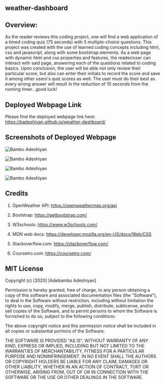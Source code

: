 ## weather-dashboard

## Overview:

As the reader reviews this coding project, one will find a web application of a timed coding quiz (75 seconds) with 5 multiple-choice questions. This project was created with the use of learned coding concepts including html, css and javascript, along with some bootstrap elements. As a web page with dynamic html and css properties and features, the reader/user can interact with said page, answering each of the questions related to coding basics. Upon conclusion, the user will be able not only review their particular score, but also can enter their initials to record the score and save it among other users's quiz scores as well. The user must do their best as every wrong answer will result in the reduction of 10 seconds from the running timer...good luck!

## Deployed Webpage Link

Please find the deployed webpage link here: https://badeshiyan.github.io/weather-dashboard/

## Screenshots of Deployed Webpage

![Bambo Adeshiyan](assets/cqscreenshot1.png)

![Bambo Adeshiyan](assets/cqscreenshot2.png)

![Bambo Adeshiyan](assets/cqscreenshot3.png)

![Bambo Adeshiyan](assets/cqscreenshot4.png)

## Credits

1. OpenWeather API: https://openweathermap.org/api

2. Bootstrap: https://getbootstrap.com/

3. W3schools: https://www.w3schools.com/

4. MDN web docs: https://developer.mozilla.org/en-US/docs/Web/CSS

5. Stackoverflow.com: https://stackoverflow.com/

6. Coursetro.com: https://coursetro.com/

## MIT License

Copyright (c) [2020] [Adebambo Adeshiyan]

Permission is hereby granted, free of charge, to any person obtaining a copy
of this software and associated documentation files (the "Software"), to deal
in the Software without restriction, including without limitation the rights
to use, copy, modify, merge, publish, distribute, sublicense, and/or sell
copies of the Software, and to permit persons to whom the Software is
furnished to do so, subject to the following conditions:

The above copyright notice and this permission notice shall be included in all
copies or substantial portions of the Software.

THE SOFTWARE IS PROVIDED "AS IS", WITHOUT WARRANTY OF ANY KIND, EXPRESS OR
IMPLIED, INCLUDING BUT NOT LIMITED TO THE WARRANTIES OF MERCHANTABILITY,
FITNESS FOR A PARTICULAR PURPOSE AND NONINFRINGEMENT. IN NO EVENT SHALL THE
AUTHORS OR COPYRIGHT HOLDERS BE LIABLE FOR ANY CLAIM, DAMAGES OR OTHER
LIABILITY, WHETHER IN AN ACTION OF CONTRACT, TORT OR OTHERWISE, ARISING FROM,
OUT OF OR IN CONNECTION WITH THE SOFTWARE OR THE USE OR OTHER DEALINGS IN THE
SOFTWARE.

```

```
